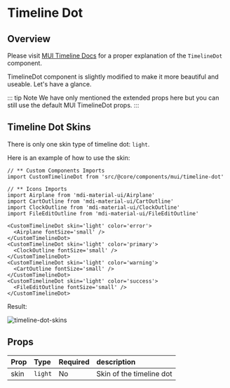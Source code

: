 # Timeline Dot

## Overview

Please visit [MUI Timeline Docs](https://mui.com/components/timeline/) for a proper explanation of the `TimelineDot` component.

TimelineDot component is slightly modified to make it more beautiful and useable. Let's have a glance.

::: tip Note
We have only mentioned the extended props here but you can still use the default MUI TimelineDot props.
:::

## Timeline Dot Skins

There is only one skin type of timeline dot: `light`.

Here is an example of how to use the skin:

```tsx
// ** Custom Components Imports
import CustomTimelineDot from 'src/@core/components/mui/timeline-dot'

// ** Icons Imports
import Airplane from 'mdi-material-ui/Airplane'
import CartOutline from 'mdi-material-ui/CartOutline'
import ClockOutline from 'mdi-material-ui/ClockOutline'
import FileEditOutline from 'mdi-material-ui/FileEditOutline'

<CustomTimelineDot skin='light' color='error'>
  <Airplane fontSize='small' />
</CustomTimelineDot>
<CustomTimelineDot skin='light' color='primary'>
  <ClockOutline fontSize='small' />
</CustomTimelineDot>
<CustomTimelineDot skin='light' color='warning'>
  <CartOutline fontSize='small' />
</CustomTimelineDot>
<CustomTimelineDot skin='light' color='success'>
  <FileEditOutline fontSize='small' />
</CustomTimelineDot>
```

Result:

<img alt='timeline-dot-skins' class='medium-zoom' :src="$withBase('/images/components/timeline-dot-skin.png')" />

## Props

| Prop |  Type   | Required |      description |
| ---- | :------ | :------- | :--------------- |
| skin | `light` |       No | Skin of the timeline dot |
